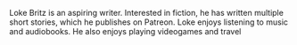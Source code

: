 Loke Britz is an aspiring writer. Interested in fiction, he has written multiple short stories, which he publishes on Patreon. Loke enjoys listening to music and audiobooks. He also enjoys playing videogames and travel
